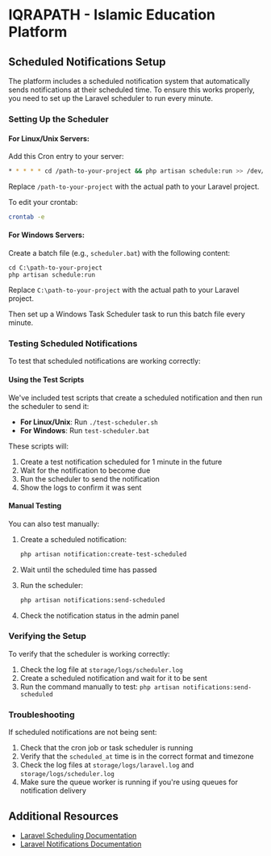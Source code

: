 # IQRAPATH - Islamic Education Platform

## Scheduled Notifications Setup

The platform includes a scheduled notification system that automatically sends notifications at their scheduled time. To ensure this works properly, you need to set up the Laravel scheduler to run every minute.

### Setting Up the Scheduler

#### For Linux/Unix Servers:

Add this Cron entry to your server:

```bash
* * * * * cd /path-to-your-project && php artisan schedule:run >> /dev/null 2>&1
```

Replace `/path-to-your-project` with the actual path to your Laravel project.

To edit your crontab:

```bash
crontab -e
```

#### For Windows Servers:

Create a batch file (e.g., `scheduler.bat`) with the following content:

```batch
cd C:\path-to-your-project
php artisan schedule:run
```

Replace `C:\path-to-your-project` with the actual path to your Laravel project.

Then set up a Windows Task Scheduler task to run this batch file every minute.

### Testing Scheduled Notifications

To test that scheduled notifications are working correctly:

#### Using the Test Scripts

We've included test scripts that create a scheduled notification and then run the scheduler to send it:

- **For Linux/Unix**: Run `./test-scheduler.sh`
- **For Windows**: Run `test-scheduler.bat`

These scripts will:
1. Create a test notification scheduled for 1 minute in the future
2. Wait for the notification to become due
3. Run the scheduler to send the notification
4. Show the logs to confirm it was sent

#### Manual Testing

You can also test manually:

1. Create a scheduled notification:
   ```bash
   php artisan notification:create-test-scheduled
   ```

2. Wait until the scheduled time has passed

3. Run the scheduler:
   ```bash
   php artisan notifications:send-scheduled
   ```

4. Check the notification status in the admin panel

### Verifying the Setup

To verify that the scheduler is working correctly:

1. Check the log file at `storage/logs/scheduler.log`
2. Create a scheduled notification and wait for it to be sent
3. Run the command manually to test: `php artisan notifications:send-scheduled`

### Troubleshooting

If scheduled notifications are not being sent:

1. Check that the cron job or task scheduler is running
2. Verify that the `scheduled_at` time is in the correct format and timezone
3. Check the log files at `storage/logs/laravel.log` and `storage/logs/scheduler.log`
4. Make sure the queue worker is running if you're using queues for notification delivery

## Additional Resources

- [Laravel Scheduling Documentation](https://laravel.com/docs/10.x/scheduling)
- [Laravel Notifications Documentation](https://laravel.com/docs/10.x/notifications) 